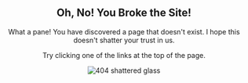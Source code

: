 <div style="text-align:center;">

<h2>Oh, No! You Broke the Site!</h2>

<p>What a pane! You have discovered a page that doesn't exist. I hope this doesn't shatter your trust in us.</p>

<p>Try clicking one of the links at the top of the page.</p>

<p><img src="{{ site.baseurl }}/assets/404/glass.png" alt="404 shattered glass" /></p>

</div>